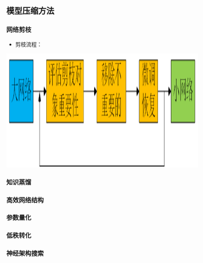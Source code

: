 ## 模型压缩方法
### 网络剪枝
- 剪枝流程：
<div align=center><img width="1200" height="300" src="https://github.com/ethan-sui/AI-algorithm-engineer-knowledge/blob/main/image/networks_pruning.png"/></div>

### 知识蒸馏
### 高效网络结构
### 参数量化
### 低秩转化
### 神经架构搜索
